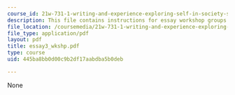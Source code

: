 ```yaml
---
course_id: 21w-731-1-writing-and-experience-exploring-self-in-society-spring-2004
description: This file contains instructions for essay workshop groups.
file_location: /coursemedia/21w-731-1-writing-and-experience-exploring-self-in-society-spring-2004/445ba8bb0d00c9b2df17aabdba5b0deb_essay3_wkshp.pdf
file_type: application/pdf
layout: pdf
title: essay3_wkshp.pdf
type: course
uid: 445ba8bb0d00c9b2df17aabdba5b0deb

---
```

None